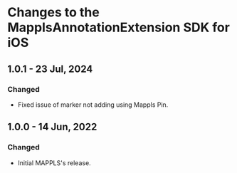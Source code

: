 # Changes to the MapplsAnnotationExtension SDK for iOS

## 1.0.1 - 23 Jul, 2024

### Changed

- Fixed issue of marker not adding using Mappls Pin.

## 1.0.0 - 14 Jun, 2022

### Changed

- Initial MAPPLS's release.
